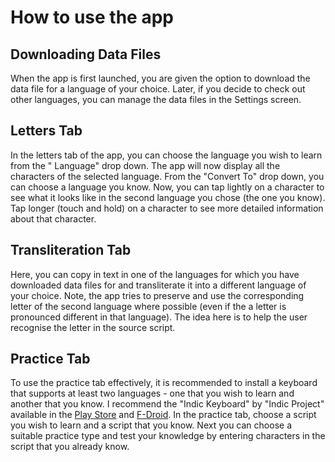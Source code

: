 # How to use the app
## Downloading Data Files
When the app is first launched, you are given the option to download the data file for a
language of your choice. Later, if you decide to check out other languages, you can manage the
data files in the Settings screen.
## Letters Tab
In the letters tab of the app, you can choose the language you wish to learn from the "
Language" drop down. The app will now display all the characters of the selected language.
From the "Convert To" drop down, you can choose a language you know. Now, you can tap lightly
on a character to see what it looks like in the second language you chose (the one you know).
Tap longer (touch and hold) on a character to see more detailed information about that
character.
## Transliteration Tab
Here, you can copy in text in one of the languages for which you have downloaded data files
for and transliterate it into a different language of your choice. Note, the app tries to preserve
and use the corresponding letter of the second language where possible (even if the a letter is
pronounced different in that language). The idea here is to help the user recognise the letter in
the source script.
## Practice Tab
To use the practice tab effectively, it is recommended to install a keyboard that supports
at least two languages - one that you wish to learn and another that you know. I recommend the
"Indic Keyboard" by "Indic Project" available in the [Play Store](https://play.google.com/store/apps/details?id=org.smc.inputmethod.indic)
and [F-Droid](https://f-droid.org/en/packages/org.smc.inputmethod.indic/).
In the practice tab, choose a script you wish to learn and a script that you know. Next you
can choose a suitable practice type and test your knowledge by entering characters in the script
that you already know.
